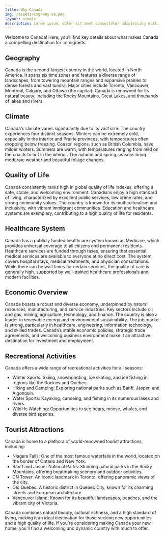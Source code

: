 ```yaml
---
title: Why Canada
img: /assets/img/why-ca.png
layout: single
description: Lorem ipsum, dolor sit amet consectetur adipisicing elit. Aliquid quasi similique totam, molestias necessitatibus rem dignissimos reprehenderit facilis laborum qui.
---
```


Welcome to Canada! Here, you'll find key details about what makes Canada a compelling destination for immigrants.

## Geography



Canada is the second-largest country in the world, located in North America. It spans six time zones and features a diverse range of landscapes, from towering mountain ranges and expansive prairies to dense forests and vast tundra. Major cities include Toronto, Vancouver, Montreal, Calgary, and Ottawa (the capital). Canada is renowned for its natural beauty, including the Rocky Mountains, Great Lakes, and thousands of lakes and rivers.

## Climate



Canada's climate varies significantly due to its vast size. The country experiences four distinct seasons. Winters can be extremely cold, especially in the interior and Prairie provinces, with temperatures often dropping below freezing. Coastal regions, such as British Columbia, have milder winters. Summers are warm, with temperatures ranging from mild on the coasts to hot in the interior. The autumn and spring seasons bring moderate weather and beautiful foliage changes.

## Quality of Life



Canada consistently ranks high in global quality of life indexes, offering a safe, stable, and welcoming environment. Canadians enjoy a high standard of living, characterized by excellent public services, low crime rates, and strong community values. The country is known for its multiculturalism and inclusivity, with vibrant immigrant communities. Education and healthcare systems are exemplary, contributing to a high quality of life for residents.

## Healthcare System



Canada has a publicly funded healthcare system known as Medicare, which provides universal coverage to all citizens and permanent residents. Healthcare services are funded through taxes, ensuring that essential medical services are available to everyone at no direct cost. The system covers hospital stays, medical treatments, and physician consultations. While there can be wait times for certain services, the quality of care is generally high, supported by well-trained healthcare professionals and modern facilities.

## Economic Overview



Canada boasts a robust and diverse economy, underpinned by natural resources, manufacturing, and service industries. Key sectors include oil and gas, mining, agriculture, technology, and finance. The country is also a leader in renewable energy and environmental sustainability. The job market is strong, particularly in healthcare, engineering, information technology, and skilled trades. Canada’s stable economic policies, strategic trade agreements, and welcoming business environment make it an attractive destination for investment and employment.

## Recreational Activities



Canada offers a wide range of recreational activities for all seasons:

- Winter Sports: Skiing, snowboarding, ice skating, and ice fishing in regions like the Rockies and Quebec.
- Hiking and Camping: Exploring national parks such as Banff, Jasper, and Algonquin.
- Water Sports: Kayaking, canoeing, and fishing in its numerous lakes and rivers.
- Wildlife Watching: Opportunities to see bears, moose, whales, and diverse bird species.



## Tourist Attractions



Canada is home to a plethora of world-renowned tourist attractions, including:

- Niagara Falls: One of the most famous waterfalls in the world, located on the border of Ontario and New York.
- Banff and Jasper National Parks: Stunning natural parks in the Rocky Mountains, offering breathtaking scenery and outdoor activities.
- CN Tower: An iconic landmark in Toronto, offering panoramic views of the city.
- Old Quebec: A historic district in Quebec City, known for its charming streets and European architecture.
- Vancouver Island: Known for its beautiful landscapes, beaches, and the vibrant city of Victoria.



Canada combines natural beauty, cultural richness, and a high standard of living, making it an ideal destination for those seeking new opportunities and a high quality of life. If you're considering making Canada your new home, you'll find a welcoming and dynamic country with much to offer.
